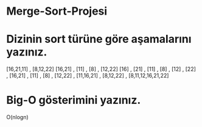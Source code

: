 # Merge-Sort-Projesi

# Dizinin sort türüne göre aşamalarını yazınız.

 [16,21,11] , [8,12,22]  [16,21] , [11] , [8] , [12,22] [16] , [21] , [11] , [8] , [12] , [22] , [16,21] , [11] , [8] , [12,22] , [11,16,21] , [8,12,22] , [8,11,12,16,21,22]

# Big-O gösterimini yazınız.

O(nlogn)


